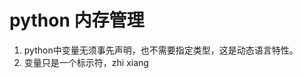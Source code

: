 # python 内存管理
1.  python中变量无须事先声明，也不需要指定类型，这是动态语言特性。
2.  变量只是一个标示符，zhi xiang
<!--stackedit_data:
eyJoaXN0b3J5IjpbNjM2ODU4NzYxLDczMDk5ODExNl19
-->